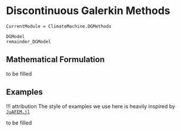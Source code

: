 # Discontinuous Galerkin Methods

```@meta
CurrentModule = ClimateMachine.DGMethods
```

```@docs
DGModel
remainder_DGModel
```

## Mathematical Formulation

to be filled

## Examples

!!! attribution
    The style of examples we use here is heavily inspired by
    [`JuAFEM.jl`](https://github.com/KristofferC/JuAFEM.jl)

to be filled

